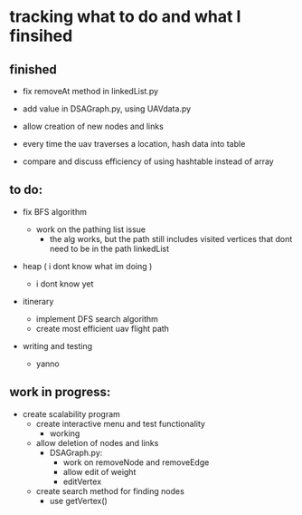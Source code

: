# tracking what to do and what I finsihed

## finished
- fix removeAt method in linkedList.py

- add value in DSAGraph.py, using UAVdata.py

- allow creation of new nodes and links

- every time the uav traverses a location, hash data into table

- compare and discuss efficiency of using hashtable instead of array


## to do:
- fix BFS algorithm
    - work on the pathing list issue
        - the alg works, but the path still includes visited vertices that dont need to be in the path linkedList 

- heap ( i dont know what im doing )
    - i dont know yet

- itinerary 
    - implement DFS search algorithm
    - create most efficient uav flight path

- writing and testing
    - yanno

## work in progress:
- create scalability program
    - create interactive menu and test functionality
        - working
    - allow deletion of nodes and links
        - DSAGraph.py:
            - work on removeNode and removeEdge
            - allow edit of weight
            - editVertex
    - create search method for finding nodes
        - use getVertex()
        